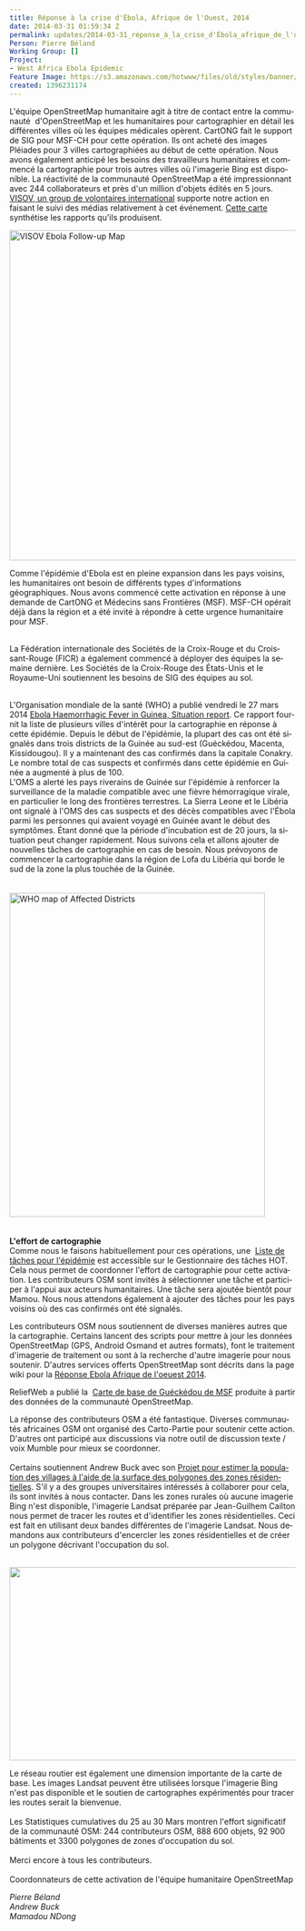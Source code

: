 ```yaml
---
title: Réponse à la crise d'Ébola, Afrique de l'Ouest, 2014
date: 2014-03-31 01:59:34 Z
permalink: updates/2014-03-31_réponse_à_la_crise_d'Ébola_afrique_de_l'ouest_2014
Person: Pierre Béland
Working Group: []
Project:
- West Africa Ebola Epidemic
Feature Image: https://s3.amazonaws.com/hotwww/files/old/styles/banner/public/msf-suisse-ebola-2.png
created: 1396231174
---
```


<p><span id="result_box" lang="fr"><span class="hps">L'équipe</span> <span class="hps">OpenStreetMap</span> <span class="hps">humanitaire</span> agit à titre de contact entre la communauté&nbsp; <span class="hps">d'OpenStreetMap</span> et <span class="hps">les humanitaires</span> <span class="hps">pour</span> <span class="hps">cartographier</span> <span class="hps">en détail</span> <span class="hps">les différentes villes</span> <span class="hps">où les équipes médicales opèrent</span><span>.</span> <span class="hps">CartONG</span> <span class="hps">fait</span> <span class="hps">le support de</span> <span class="hps">SIG</span> <span class="hps">pour</span> <span class="hps atn">MSF-</span><span>CH</span> <span class="hps">pour cette opération.</span> <span class="hps">Ils ont acheté</span> <span class="hps">des images</span> <span class="hps">Pléiades</span> <span class="hps">pour 3 villes</span> <span class="hps">cartographiées</span> <span class="hps">au début de cette opération</span><span>.</span> <span class="hps">Nous avons également </span><span class="hps">anticipé</span> <span class="hps">les</span> <span class="hps">besoins des</span> <span class="hps">travailleurs humanitaires</span> <span class="hps">et</span> <span class="hps">commencé</span> <span class="hps">la cartographie</span> <span class="hps">pour</span> <span class="hps">trois</span> <span class="hps">autres</span> <span class="hps">villes où</span> <span class="hps atn">l'</span><span>imagerie</span> <span class="hps">Bing</span> <span class="hps">est disponible.</span> <span class="hps">La réactivité</span> <span class="hps">de la communauté</span> <span class="hps">OpenStreetMap</span> <span class="hps">a été</span> <span class="hps">impressionnant avec</span> <span class="hps">244</span> <span class="hps">collaborateurs</span> <span class="hps">et</span> <span class="hps">près d'un</span> <span class="hps">million d'objets</span> <span class="hps">édités</span> <span class="hps">en 5 jours</span><span>.</span></span><br><a href="https://twitter.com/VISOV1">VISOV, un group de volontaires international</a> supporte notre action en faisant le suivi des médias relativement à cet événement. <a href="http://umap.openstreetmap.fr/fr/map/esov-suivi-epidemie-ebola_6356#6/8.907/-9.240">Cette carte</a> synthétise les rapports qu'ils produisent.</p><p><img src="http://hot.openstreetmap.org/sites/default/files/visov-suivi-epidemie-ebola.png" alt="VISOV Ebola Follow-up Map" style="width:627px;height:582px"></p><p><span class="hps">Comme</span> <span class="hps atn">l'</span><span>épidémie d'Ebola</span> <span class="hps">est en pleine expansion</span> <span class="hps">dans les pays voisins</span><span>, les humanitaires</span> ont besoin de <span class="hps">différents types</span> <span class="hps">d'informations géographiques</span><span>.</span> <span class="hps">Nous avons commencé</span> <span class="hps">cette activation</span> <span class="hps">en réponse</span> <span class="hps">à une demande de</span> <span class="hps">CartONG</span> <span class="hps">et</span> <span class="hps">Médecins sans</span> <span class="hps">Frontières (MSF)</span><span>.</span> <span class="hps atn">MSF-</span><span>CH</span> <span class="hps">opérait déjà</span> <span class="hps">dans la région et</span> <span class="hps">a été invité à</span> <span class="hps">répondre à</span> <span class="hps">cette urgence humanitaire</span> <span class="hps">pour</span> <span class="hps">MSF</span><span>.</span></p><p><span id="result_box" lang="fr"><br><span class="hps">La Fédération internationale des</span> <span class="hps">Sociétés de la Croix</span><span>-Rouge et</span> <span class="hps">du Croissant-Rouge</span> <span class="hps">(FICR</span><span>)</span> <span class="hps">a également commencé à</span> <span class="hps">déployer des équipes</span> <span class="hps">la semaine dernière</span><span>.</span> <span class="hps">Les</span> <span class="hps">Sociétés de la Croix</span><span>-Rouge</span> <span class="hps">des États-Unis</span> <span class="hps">et</span> <span class="hps">le Royaume-Uni</span> <span class="hps">soutiennent</span> <span class="hps">les</span> <span class="hps">besoins</span> <span class="hps">de</span> <span class="hps">SIG</span> <span class="hps">des</span> <span class="hps">équipes au sol</span><span>.</span></span><img src="http://hot.openstreetmap.org/sites/default/files/msf-suisse-ebola-2.png" alt=""><br><br></p><p>L'Organisation mondiale de la santé (WHO) a publié vendredi le 27 mars 2014 <a href="http://www.afro.who.int/en/clusters-a-programmes/dpc/epidemic-a-%20%20pandemic-alert-and-response/outbreak-news/4069-ebola-haemorrhagic-%20%20feverguinea-27-march-2014.html">Ebola Haemorrhagic Fever in Guinea, Situation report</a>. Ce rapport <span id="result_box" lang="fr"><span class="hps">fournit la liste de plusieurs</span> <span class="hps">villes d'intérêt</span> <span class="hps">pour la cartographie</span> en réponse à cette <span class="hps">épidémie</span><span>.</span> <span class="hps">Depuis le début</span> <span class="hps">de l'épidémie</span><span>, la plupart des</span> <span class="hps">cas ont été signalés</span> <span class="hps">dans</span> <span class="hps">trois districts de</span> <span class="hps">la Guinée</span> <span class="hps">au sud-est</span> <span class="hps atn">(</span><span>Guéckédou</span><span>,</span> <span class="hps">Macenta</span><span>,</span> <span class="hps">Kissidougou</span><span>)</span><span>.</span> <span class="hps">Il y a maintenant</span> <span class="hps">des cas confirmés</span> <span class="hps">dans la capitale</span> <span class="hps">Conakry</span><span>.</span> <span class="hps">Le nombre</span> <span class="hps">total de cas</span> <span class="hps">suspects et confirmés</span> <span class="hps">dans cette épidémie</span> <span class="hps">en Guinée</span> <span class="hps">a augmenté</span> <span class="hps">à plus de</span> <span class="hps">100</span><span>.</span></span><br><span id="result_box" lang="fr"><span class="hps">L'OMS a</span> <span class="hps">alerté</span> <span class="hps">les pays riverains de</span> <span class="hps">Guinée</span> <span class="hps">sur</span> <span class="hps">l'épidémie</span> <span class="hps">à</span> <span class="hps">renforcer</span> <span class="hps">la surveillance de la</span> <span class="hps">maladie</span> <span class="hps">compatible avec</span> <span class="hps">une fièvre hémorragique</span> <span class="hps">virale</span><span>,</span> <span class="hps">en particulier le long</span> <span class="hps">des frontières terrestres</span><span>.</span> <span class="hps">La Sierra</span> <span class="hps">Leone</span> <span class="hps">et le Libéria ont</span> <span class="hps">signalé à l'OMS des cas suspects</span> <span class="hps">et des décès</span> <span class="hps">compatibles avec</span> <span class="hps">l'Ébola</span> <span class="hps">parmi les personnes qui</span> <span class="hps">avaient voyagé en</span> <span class="hps">Guinée</span> <span class="hps">avant</span> <span class="hps">le début des symptômes</span><span>.</span> <span class="hps">Étant donné que la</span> <span class="hps">période d'incubation est</span> <span class="hps">de 20 jours</span><span>, la situation peut</span> <span class="hps">changer rapidement.</span> <span class="hps">Nous suivons</span> <span class="hps">cela et</span> <span class="hps">allons ajouter</span> <span class="hps">de nouvelles tâches</span> <span class="hps">de cartographie</span> <span class="hps">en cas de besoin</span><span>.</span> <span class="hps">Nous prévoyons de</span> <span class="hps">commencer</span> <span class="hps">la cartographie</span> <span class="hps">dans la région</span> <span class="hps">de Lofa</span> <span class="hps">du Libéria</span> <span class="hps">qui</span> <span class="hps">borde le</span> <span class="hps">sud de la zone</span> <span class="hps">la plus touchée</span> <span class="hps">de la Guinée</span><span>.</span></span><br><br><br><img src="http://hot.openstreetmap.org/sites/default/files/afro-who-int-affected-dstricts-ebola.png" alt="WHO map of Affected Districts" style="width:450px;height:571px"><br><br><br><strong>L'effort de cartographie</strong><br><span id="result_box" lang="fr"><span class="hps">Comme nous le faisons habituellement pour</span> <span class="hps">ces opérations</span><span>, une&nbsp;</span></span><span id="result_box" lang="fr"><span> <a href="http://tasks.hotosm.org/#all/Ebola">Liste de tâches pour l'épidémie</a></span> <span class="hps">est accessible sur le Gestionnaire des tâches</span> <span class="hps">HOT. Cela nous permet de</span><span class="hps"> coordonner</span> <span class="hps">l'effort de</span> <span class="hps">cartographie</span> <span class="hps">pour cette</span> <span class="hps">activation</span><span>.</span> <span class="hps">L</span><span>es contributeurs</span> <span class="hps">OSM sont</span> <span class="hps">invités à</span> <span class="hps">sélectionner une tâche</span> <span class="hps">et participer</span> <span class="hps">à l'appui aux</span> <span class="hps">acteurs humanitaires</span><span>.</span> <span class="hps">Une tâche</span> <span class="hps">sera ajoutée</span> <span class="hps">bientôt</span> <span class="hps">pour</span> <span class="hps">Mamou</span><span>.</span> <span class="hps">Nous nous attendons également</span> <span class="hps">à</span> <span class="hps">ajouter des tâches</span> <span class="hps">pour</span> <span class="hps">les pays voisins</span> <span class="hps">où des cas</span> <span class="hps">confirmés ont été</span> <span class="hps">signalés</span><span>.</span></span></p><p><span id="result_box" lang="fr"><span class="hps">Les</span> <span class="hps">contributeurs</span> <span class="hps">OSM</span> <span class="hps">nous soutiennent</span> <span class="hps">de diverses manières</span> <span class="hps">autres que</span> <span class="hps">la cartographie</span><span>.</span> <span class="hps">Certains lancent</span> <span class="hps">des scripts pour</span> <span class="hps">mettre à jour</span> <span class="hps">les données</span> <span class="hps">OpenStreetMap</span> <span class="hps atn">(</span><span>GPS</span><span>,</span> <span class="hps">Android</span> <span class="hps">Osmand</span> <span class="hps">et</span> <span class="hps">autres formats</span><span>)</span><span>,</span> font le traitement d'<span class="hps">imagerie</span> <span class="hps">de traitement</span> <span class="hps">ou</span> sont <span class="hps atn">à la recherche d'</span><span>autre</span> <span class="hps">imagerie</span> <span class="hps">pour nous soutenir.</span> D'a<span class="hps">utres services</span> <span class="hps">offerts</span> <span class="hps">OpenStreetMap</span> <span class="hps">sont décrits dans</span> <span class="hps">la page wiki</span> <span class="hps">pour</span> <span class="hps">la&nbsp;</span></span><a href="https://wiki.openstreetmap.org/wiki/2014_West_Africa_Ebola_Response">Réponse Ebola Afrique de l'oeuest 2014</a>.</p><p>ReliefWeb a publié la&nbsp; <a href="http://reliefweb.int/map/guinea/guinea-gu-ck-dou-base-map">Carte de base de Guéckédou de MSF</a> produite à partir des données de la communauté OpenStreetMap.</p><p><span id="result_box" lang="fr"><span class="hps">La réponse</span> <span class="hps">des contributeurs</span> <span class="hps">OSM</span> <span class="hps">a été fantastique</span><span>.</span> <span class="hps">Diverses communautés</span> <span class="hps">africaines</span> <span class="hps">OSM</span> <span class="hps">ont</span> <span class="hps">organisé des Carto-Partie</span> <span class="hps">pour soutenir cette action</span><span>.</span> <span class="hps">D'autres ont participé aux discussions via notre</span><span class="hps"> outil de</span> <span class="hps">discussion</span> <span class="hps">texte</span> <span class="hps">/</span> <span class="hps">voix</span> <span class="hps">Mumble</span> pour mieux se<span class="hps"> coordonner</span><span>.</span> <br><br><span class="hps">Certains</span> <span class="hps">soutiennent</span> <span class="hps">Andrew</span> <span class="hps">Buck</span> <span class="hps">avec son</span> <a href="http://www.openstreetmap.org/user/AndrewBuck/diary/21465">P<span class="hps">rojet</span> <span class="hps">pour estimer</span> <span class="hps">la population des villages</span> <span class="hps">à l'aide de</span> <span class="hps">la surface des</span> <span class="hps">polygones</span> <span class="hps">des zones résidentielles</span></a><span>.</span> <span class="hps">S'</span><span class="hps">il y a des groupes</span> <span class="hps">universitaires</span> <span class="hps">intéressés à collaborer</span> <span class="hps">pour</span> <span class="hps">cela, ils</span> <span class="hps">sont invités à</span> <span class="hps">nous contacter</span><span>.</span> <span class="hps">Dans les zones rurales</span> <span class="hps">où aucune</span> <span class="hps">imagerie Bing n'</span><span class="hps">est</span> <span class="hps">disponible,&nbsp;</span><span class="hps">l'imagerie Landsat</span> <span class="hps atn">préparée par Jean-</span><span>Guilhem</span> <span class="hps">Cailton nous permet de tracer les routes et&nbsp;</span><span class="hps">d'identifier les zones résidentielles</span><span>.</span> <span class="hps">Ceci est fait</span> <span class="hps">en utilisant</span> <span class="hps">deux bandes différentes</span> <span class="hps">de l'imagerie</span> <span class="hps">Landsat</span><span>.</span> <span class="hps">Nous demandons aux</span> <span class="hps">contributeurs</span> <span class="hps">d'encercler les</span> <span class="hps">zones résidentielles</span> <span class="hps">et de créer</span> <span class="hps">un polygone</span> <span class="hps">décrivant l</span><span class="hps">'occupation du sol</span><span>.</span></span><br><br></p><p><img src="http://i.imgur.com/RdXeKqc.png" alt="" style="width:583px;height:341px"></p><p><span id="result_box" lang="fr"><span class="hps">Le</span> <span class="hps">réseau routier</span> <span class="hps">est également</span> une dimension <span class="hps">importante&nbsp;</span><span class="hps">de</span> <span class="hps">la carte</span> <span class="hps">de base</span><span>.</span> <span class="hps">Les images</span> <span class="hps">Landsat</span> <span class="hps">peuvent être utilisées lorsque</span> <span class="hps">l'imagerie</span> <span class="hps">Bing</span> <span class="hps">n'est pas disponible</span> <span class="hps">et</span> <span class="hps">le soutien de</span> <span class="hps">cartographes</span> <span class="hps">expérimentés</span> <span class="hps">pour tracer</span> <span class="hps">les routes</span> <span class="hps">serait la bienvenue</span><span>.</span> <br><br><span class="hps">Les Statistiques</span> <span class="hps">cumulatives</span> <span class="hps">du 25</span> <span class="hps">au</span> <span class="hps">30</span> <span class="hps">Mars</span> <span class="hps">montren l'effort significatif</span> <span class="hps">de la</span> <span class="hps">communauté OSM</span><span>:</span> <span class="hps">244</span> <span class="hps">contributeurs</span> <span class="hps">OSM</span><span>,</span> <span class="hps">888 600</span> <span class="hps">objets</span><span>,</span> <span class="hps">92 900</span> <span class="hps">bâtiments et</span> <span class="hps">3300</span> <span class="hps">polygones de zones</span> <span class="hps">d'occupation du sol</span><span>.</span> <br><br><span class="hps">Merci encore</span> <span class="hps">à tous les contributeurs</span><span>.</span> <br><br><span class="hps">Coordonnateurs</span> <span class="hps">de</span> <span class="hps">cette activation</span> <span class="hps">de</span> <span class="hps">l'équipe humanitaire</span> <span class="hps">OpenStreetMap</span></span></p><p><em>Pierre Béland<br>Andrew Buck<br></em><em>Mamadou NDong</em><br><br></p>
